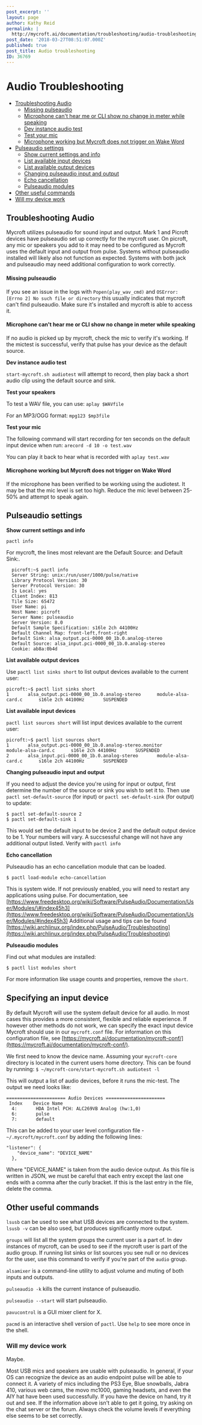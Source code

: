 ```yaml
---
post_excerpt: ''
layout: page
author: Kathy Reid
permalink: |
  http://mycroft.ai/documentation/troubleshooting/audio-troubleshooting/
post_date: '2018-03-27T08:51:07.000Z'
published: true
post_title: Audio troubleshooting
ID: 36769
---
```


# Audio Troubleshooting

* [Troubleshooting Audio](audio-troubleshooting.md#troubleshooting-audio)
  * [Missing pulseaudio](audio-troubleshooting.md#missing-pulseaudio)
  * [Microphone can't hear me or CLI show no change in meter while speaking](audio-troubleshooting.md#microphone-cant-hear-me-or-cli-show-no-change-in-meter-while-speaking)
  * [Dev instance audio test](audio-troubleshooting.md#dev-instance-audio-test)
  * [Test your mic](audio-troubleshooting.md#test-your-mic)
  * [Microphone working but Mycroft does not trigger on Wake Word](audio-troubleshooting.md#microphone-working-but-mycroft-does-not-trigger-on-wake-word)
* [Pulseaudio settings](audio-troubleshooting.md#pulseaudio-settings)
  * [Show current settings and info](audio-troubleshooting.md#show-current-settings-and-info)
  * [List available input devices](audio-troubleshooting.md#list-available-input-devices)
  * [List available output devices](audio-troubleshooting.md#list-available-output-devices)
  * [Changing pulseaudio input and output](audio-troubleshooting.md#changing-pulseaudio-input-and-output)
  * [Echo cancellation](audio-troubleshooting.md#echo-cancellation)
  * [Pulseaudio modules](audio-troubleshooting.md#pulseaudio-modules)
* [Other useful commands](audio-troubleshooting.md#other-useful-commands)
* [Will my device work](audio-troubleshooting.md#will-my-device-work)

## Troubleshooting Audio

Mycroft utilizes pulseaudio for sound input and output. Mark 1 and Picroft devices have pulseaudio set up correctly for the mycroft user. On picroft, any mic or speakers you add to it may need to be configured as Mycroft uses the default input and output from pulse. Systems without pulseaudio installed will likely also not function as expected. Systems with both jack and pulseaudio may need additional configuration to work correctly.

#### Missing pulseaudio

If you see an issue in the logs with `Popen(play_wav_cmd)` and `OSError: [Errno 2] No such file or directory` this usually indicates that mycroft can't find pulseaudio. Make sure it's installed and mycroft is able to access it.

#### Microphone can't hear me or CLI show no change in meter while speaking

If no audio is picked up by mycroft, check the mic to verify it's working. If the mictest is successful, verify that pulse has your device as the default source.

**Dev instance audio test**

`start-mycroft.sh audiotest` will attempt to record, then play back a short audio clip using the default source and sink.

**Test your speakers**

To test a WAV file, you can use: `aplay $WAVfile`

For an MP3/OGG format: `mpg123 $mp3file`

**Test your mic**

The following command will start recording for ten seconds on the default input device when run: `arecord -d 10 -o test.wav`

You can play it back to hear what is recorded with `aplay test.wav`

#### Microphone working but Mycroft does not trigger on Wake Word

If the microphone has been verified to be working using the audiotest. It may be that the mic level is set too high. Reduce the mic level between 25-50% and attempt to speak again.

## Pulseaudio settings

**Show current settings and info**

`pactl info`

For mycroft, the lines most relevant are the Default Source: and Default Sink:.

```text
  picroft:~$ pactl info
  Server String: unix:/run/user/1000/pulse/native
  Library Protocol Version: 30
  Server Protocol Version: 30
  Is Local: yes
  Client Index: 813
  Tile Size: 65472
  User Name: pi
  Host Name: picroft
  Server Name: pulseaudio
  Server Version: 8.0
  Default Sample Specification: s16le 2ch 44100Hz
  Default Channel Map: front-left,front-right
  Default Sink: alsa_output.pci-0000_00_1b.0.analog-stereo
  Default Source: alsa_input.pci-0000_00_1b.0.analog-stereo
  Cookie: ab8a:0b4d
```

**List available output devices**

Use `pactl list sinks short` to list output devices available to the current user:

```text
picroft:~$ pactl list sinks short
1       alsa_output.pci-0000_00_1b.0.analog-stereo      module-alsa-card.c      s16le 2ch 44100Hz       SUSPENDED
```

**List available input devices**

`pactl list sources short` will list input devices available to the current user:

```text
picroft:~$ pactl list sources short
1       alsa_output.pci-0000_00_1b.0.analog-stereo.monitor      module-alsa-card.c      s16le 2ch 44100Hz       SUSPENDED
2       alsa_input.pci-0000_00_1b.0.analog-stereo       module-alsa-card.c      s16le 2ch 44100Hz       SUSPENDED
```

**Changing pulseaudio input and output**

If you need to adjust the device you're using for input or output, first determine the number of the source or sink you wish to set it to. Then use `pactl set-default-source` \(for input\) or `pactl set-default-sink` \(for output\) to update:

```text
$ pactl set-default-source 2
$ pactl set-default-sink 1
```

This would set the default input to be device 2 and the default output device to be 1. Your numbers will vary. A succsessful change will not have any additional output listed. Verify with `pactl info`

**Echo cancellation**

Pulseaudio has an echo cancellation module that can be loaded.

```text
$ pactl load-module echo-cancellation
```

This is system wide. If not previously enabled, you will need to restart any applications using pulse. For documentation, see [https://www.freedesktop.org/wiki/Software/PulseAudio/Documentation/User/Modules/\#index45h3](https://www.freedesktop.org/wiki/Software/PulseAudio/Documentation/User/Modules/#index45h3) Additional usage and tips can be found [https://wiki.archlinux.org/index.php/PulseAudio/Troubleshooting](https://wiki.archlinux.org/index.php/PulseAudio/Troubleshooting)

**Pulseaudio modules**

Find out what modules are installed:

```text
$ pactl list modules short
```

For more information like usage counts and properties, remove the `short`.

## Specifying an input device

By default Mycroft will use the system default device for all audio. In most cases this provides a more consistent, flexible and reliable experience. If however other methods do not work, we can specify the exact input device Mycroft should use in our `mycroft.conf` file. For information on this configuration file, see [https://mycroft.ai/documentation/mycroft-conf/](https://mycroft.ai/documentation/mycroft-conf/).

We first need to know the device name. Assuming your `mycroft-core` directory is located in the current users home directory. This can be found by running: `$ ~/mycroft-core/start-mycroft.sh audiotest -l`

This will output a list of audio devices, before it runs the mic-test. The output we need looks like:

```text
====================== Audio Devices ======================
 Index    Device Name
  4:       HDA Intel PCH: ALC269VB Analog (hw:1,0)
  6:       pulse
  7:       default
```

This can be added to your user level configuration file - `~/.mycroft/mycroft.conf` by adding the following lines:

```text
"listener": {
    "device_name": "DEVICE_NAME"
  },
```

Where "DEVICE\_NAME" is taken from the audio device output. As this file is written in JSON, we must be careful that each entry except the last one ends with a comma after the curly bracket. If this is the last entry in the file, delete the comma.

## Other useful commands

`lsusb` can be used to see what USB devices are connected to the system. `lsusb -v` can be also used, but produces significantly more output.

`groups` will list all the system groups the current user is a part of. In dev instances of mycroft, can be used to see if the mycroft user is part of the audio group. If running list sinks or list sources you see null or no devices for the user, use this command to verify if you're part of the `audio` group.

`alsamixer` is a command-line utility to adjust volume and muting of both inputs and outputs.

`pulseaudio -k` kills the current instance of pulseaudio.

`pulseaudio --start` will start pulseaudio.

`pavucontrol` is a GUI mixer client for X.

`pacmd` is an interactive shell version of `pactl`. Use `help` to see more once in the shell.

### Will my device work

Maybe.

Most USB mics and speakers are usable with pulseaudio. In general, if your OS can recognize the device as an audio endpoint pulse will be able to connect it. A variety of mics including the PS3 Eye, Blue snowballs, Jabra 410, various web cams, the movo mc1000, gaming headsets, and even the AIY hat have been used successfully. If you have the device on hand, try it out and see. If the information above isn't able to get it going, try asking on the chat server or the forum. Always check the volume levels if everything else seems to be set correctly.

